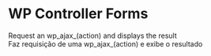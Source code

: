 # WP Controller Forms
Request an wp_ajax_(action) and displays the result<br>
Faz requisição de uma wp_ajax_(action) e exibe o resultado
